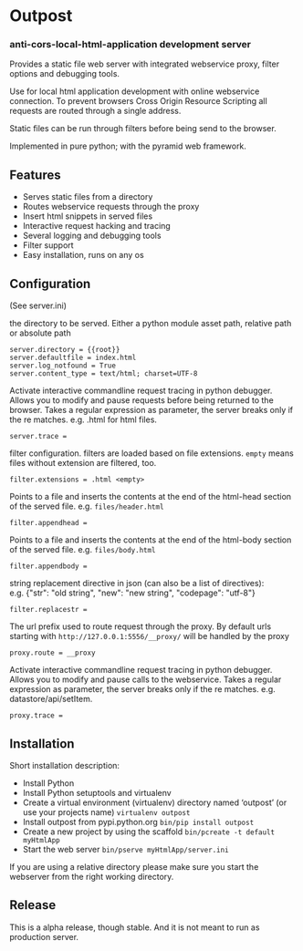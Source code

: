 
# Outpost 

### anti-cors-local-html-application development server 

Provides a static file web server with integrated webservice proxy,
filter options and debugging tools. 

Use for local html application development with online webservice 
connection. To prevent browsers Cross Origin Resource Scripting
all requests are routed through a single address.

Static files can be run through filters before being send to the browser.

Implemented in pure python; with the pyramid web framework.

## Features

- Serves static files from a directory
- Routes webservice requests through the proxy
- Insert html snippets in served files
- Interactive request hacking and tracing
- Several logging and debugging tools
- Filter support
- Easy installation, runs on any os

## Configuration 

(See server.ini)

the directory to be served. Either a python module asset path, relative path 
or absolute path 

    server.directory = {{root}}
    server.defaultfile = index.html
    server.log_notfound = True
    server.content_type = text/html; charset=UTF-8

Activate interactive commandline request tracing in python debugger. 
Allows you to modify and pause requests before being returned to the browser.
Takes a regular expression as parameter, the server breaks only if the re matches.
e.g. \.html for html files.

    server.trace = 

filter configuration. filters are loaded based on file extensions. `empty` means 
files without extension are filtered, too.

    filter.extensions = .html <empty>

Points to a file and inserts the contents at the end of the html-head
section of the served file. e.g. `files/header.html` 

    filter.appendhead = 

Points to a file and inserts the contents at the end of the html-body
section of the served file. e.g. `files/body.html` 

    filter.appendbody = 

string replacement directive in json (can also be a list of directives):  
e.g. {"str": "old string", "new": "new string", "codepage": "utf-8"}

    filter.replacestr = 

The url prefix used to route request through the proxy. By default
urls starting with `http://127.0.0.1:5556/__proxy/` will be handled by the 
proxy
  
    proxy.route = __proxy

Activate interactive commandline request tracing in python debugger. 
Allows you to modify and pause calls to the webservice. Takes a regular
expression as parameter, the server breaks only if the re matches.
e.g. datastore/api/setItem.

    proxy.trace = 

## Installation

Short installation description:

- Install Python 
- Install Python setuptools and virtualenv
- Create a virtual environment (virtualenv) directory named ‘outpost’ (or use your projects name)
  ``virtualenv outpost``
- Install outpost from pypi.python.org ``bin/pip install outpost``
- Create a new project by using the scaffold ``bin/pcreate -t default myHtmlApp``
- Start the web server ``bin/pserve myHtmlApp/server.ini`` 

If you are using a relative directory please make sure you start the webserver from the right
working directory.

## Release

This is a alpha release, though stable. And it is not meant to run as production server.
